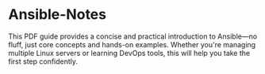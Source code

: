 # Ansible-Notes
This PDF guide provides a concise and practical introduction to Ansible—no fluff, just core concepts and hands-on examples. Whether you're managing multiple Linux servers or learning DevOps tools, this will help you take the first step confidently.
